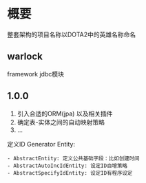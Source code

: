 
# 概要

整套架构的项目名称以DOTA2中的英雄名称命名

## warlock

framework jdbc模块

## 1.0.0

1. 引入合适的ORM(jpa)  以及相关插件
2. 确定表-实体之间的自动映射策略
3. ...

定义ID Generator Entity:
```
- AbstractEntity: 定义公共基础字段：比如创建时间
- AbstractAutoIncIdEntity: 设定ID自增策略
- AbstractSpecifyIdEntity: 设定ID有程序设定
```
 
